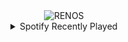 <div align="center">
<picture>
    <source media="(prefers-color-scheme: dark)" srcset="https://i.ibb.co/yB62CwBz/output-gif.gif">
    <source media="(prefers-color-scheme: light)" srcset="https://i.ibb.co/yB62CwBz/output-gif.gif">
    <img alt="RENOS" src="https://i.ibb.co/yB62CwBz/output-gif.gif">
</picture>
<details>
<summary>Spotify Recently Played</summary>
<img src="https://spotify-recently-played-readme.vercel.app/api?user=31d6d6zerc5ct6kck32na2ozsqf4&unique=1&width=400" alt="Spotify" />
</details>
</div>

<!-- Image deletion URL: https://ibb.co/x81Zbp8n/3acdaa0ef05b141e4f99099cc06c16fd -->